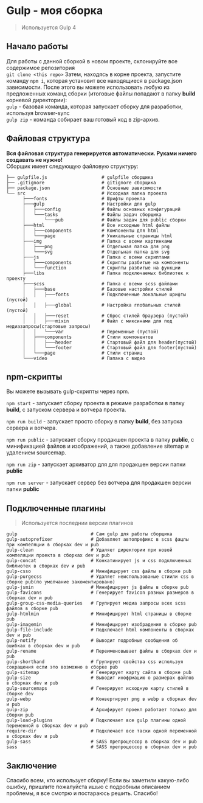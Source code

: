 # Gulp - моя сборка

> Используется Gulp 4

## Начало работы

Для работы с данной сборкой в новом проекте, склонируйте все содержимое репозитория <br>
`git clone <this repo>`
Затем, находясь в корне проекта, запустите команду `npm i`, которая установит все находящиеся в package.json зависимости.
После этого вы можете использовать любую из предложенных команд сборки (итоговые файлы попадают в папку __build__ корневой директории): <br>
`gulp` - базовая команда, которая запускает сборку для разработки, используя browser-sync  
`gulp zip` - команда собирает ваш готовый код в zip-архив.  

## Файловая структура
**Вся файловая структура генерируется автоматически. Руками ничего создавать не нужно!**  
Сборщик имеет следующую файловую структуру:  
```
├── gulpfile.js                    # gulpfile сборщика  
├── .gitignore                     # gitignore сборщика  
├── package.json                   # Основные зависимости  
└── src                            # Исходная папка проекта  
      ├───fonts                    # Шрифты проекта  
      ├───gulp                     # Настройки для gulp  
      │   ├───config               # Файлы основных конфигураций  
      │   └───tasks                # Файлы задач сборщика  
      │       └───pub              # Файлы задач для public сборки    
      ├───html                     # Все исходные html файлы  
      │   ├───components           # Компоненты для html  
      │   └───page                 # Уникальные страницы html  
      ├───img                      # Папка с всеми картинками  
      │   ├───png                  # Отдельная папка для png  
      │   └───svg                  # Отдельная папка для svg  
      ├───js                       # Папка с всеми скриптами  
      │   ├───components           # Скрипты разбитые на компоненты  
      │   └───function             # Скрипты разбитые на функции  
      ├───libs                     # Папка подключаемых библиотек к проекту  
      ├───scss                     # Папка с всеми scss файлами  
      │   ├───base                 # Базовые настройки стилей   
      │   │   ├───fonts            # Подключенные локальные шрифты (пустой)  
      │   │   ├───global           # Настройка глобальных стилей (пустой)  
      │   │   ├───reset            # Сброс стилей браузера (пустой)  
      │   │   ├───mixin            # Файл с миксинами для под медиазапросы(стартовые запросы)  
      │   │   └───var              # Переменные (пустой) 
      │   ├───components           # Стили компонентов  
      │   │   ├───header           # Стартовый файл для header(пустой)  
      │   │   └───footer           # Стартовый файл для footer(пустой)  
      │   └───page                 # Стили страниц  
      └───video                    # Папака с видео   
```

## npm-скрипты  

Вы можете вызывать gulp-скрипты через npm.  

`npm start` - запускает сборку проекта в режиме разработки в папку __build__, с запуском сервера и вотчера проекта.  

`npm run build` - запускает просто сборку в папку __build__, без запуска сервера и вотчера.  

`npm run public` - запускает сборку продакшен проекта в папку __public__,  с минификацией файлов и изображений, а также добавление sitemap и удалением sourcemap.  

`npm run zip` - запускает архиватор для для продакшен версии папки __public__  

`npm run server` - запускает сервер без вотчера для продакшен версии папки __public__  


## Подключенные плагины   
> Используется последнии версии плагинов
```
gulp                           # Сам gulp для работы сборщика
gulp-autoprefixer              # Добавляет автопрефикс в scss фацлы при компеляции в сборках dev и pub  
gulp-clean                     # Удаляет директории при новой компеляции проекта в сборках dev и pub  
gulp-concat                    # Конкатинирует js и css подключенных библиотек в сборках dev и pub  
gulp-csso                      # Минифицирует css файлы в сборке pub  
gulp-purgecss                  # Удаляет неиспользованые стиили css в сборке pub(по умолчание закоментировано)  
gulp-jsmin                     # Минифицирует js файлы в сборке pub  
gulp-favicons                  # Генерирует favicon разных размеров в сборках dev и pub  
gulp-group-css-media-queries   # Групирует медиа запросы всех scss файлов в сборке pub  
gulp-htmlmin                   # Минифицирует html страницы в сборке pub  
gulp-imagemin                  # Минифицирует изобрадения в сборке pub  
gulp-file-include              # Подключает html компоненты в сборках dev и pub  
gulp-notify                    # Выводит подробные сообщения об ошибках в сборках dev и pub  
gulp-rename                    # Переименовывает файлы в сборках dev и pub  
gulp-shorthand                 # Групирует свойства css используя сокращения если это возможно в сборке pub  
gulp-sitemap                   # Генерирует карту сайта в сборке pub  
gulp-size                      # Выводит инофрмацию о размерах файлов в сборках dev и pub  
gulp-sourcemaps                # Генерирует исходную карту стилей в сборке dev  
gulp-webp                      # Конвертирует png в webp в сборках dev и pub  
gulp-zip                       # Архифирует проект работает только для сборки pub  
gulp-load-plugins              # Подключает все gulp плагины одной переменной в сборках dev и pub  
require-dir                    # Подключает все таски одной переменной  в сборках dev и pub  
gulp-sass                      # SASS препроцессор в сборках dev и pub  
sass                           # SASS препроцессор в сборках dev и pub  

```

## Заключение

Спасибо всем, кто использует сборку! Если вы заметили какую-либо ошибку, пришлите пожалуйста ишью с подробным описанием проблемы, я все смотрю и постараюсь решить. Спасибо!